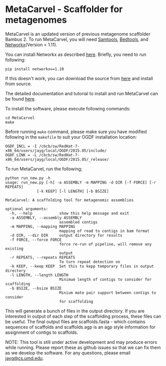 # MetaCarvel - Scaffolder for metagenomes

MetaCarvel is an updated version of previous metagenome scaffolder Bambus 2. To run MetaCarvel, you will need [Samtools](http://samtools.sourceforge.net), [Bedtools](http://bedtools.readthedocs.io/en/latest/), and [Networkx](https://networkx.github.io/)(Version < 1.11).

You can install Networkx as described [here](https://pypi.org/project/networkx/1.10/).
Briefly, you need to run following:
```
pip install networkx==1.10
```
If this doesn't work, you can download the source from [here](https://files.pythonhosted.org/packages/cb/fc/9b1c805b9abe249b9ce786d2ac9e6808d7776237d195365d50188a38dc30/networkx-1.10.tar.gz) and install from source.

The detailed documentation and tutorial to install and run MetaCarvel can be found [here](http://bambus3.readthedocs.io/en/latest/).

To install the software, please execute following commands:
```
cd MetaCarvel
make
```
Before running `make` command, please make sure you have modified following in the `makefile` to suit your OGDF installation location:

```
OGDF_INCL = -I /cbcb/sw/RedHat-7-x86_64/users/jayg/local/OGDF/2015.05/include/
OGDF_LINK = -L /cbcb/sw/RedHat-7-x86_64/users/jayg/local/OGDF/2015.05/_release/
```

To run MetaCarvel, run the following;

```
python run_new.py -h
usage: run_new.py [-h] -a ASSEMBLY -m MAPPING -d DIR [-f FORCE] [-r REPEATS]
              [-k KEEP] [-l LENGTH] [-b BSIZE]

MetaCarvel: A scaffolding tool for metagenomic assemblies

optional arguments:
  -h, --help            show this help message and exit
  -a ASSEMBLY, --assembly ASSEMBLY
                        assembled contigs
  -m MAPPING, --mapping MAPPING
                        mapping of read to contigs in bam format
  -d DIR, --dir DIR     output directory for results
  -f FORCE, --force FORCE
                        force re-run of pipeline, will remove any existing
                        output
  -r REPEATS, --repeats REPEATS
                        To turn repeat detection on
  -k KEEP, --keep KEEP  Set this to kepp temporary files in output directory
  -l LENGTH, --length LENGTH
                        Minimum length of contigs to consider for scaffolding
  -b BSIZE, --bsize BSIZE
                        Minium mate pair support between contigs to consider
                        for scaffolding
```

This will generate a bunch of files in the output directory. If you are interested in output of each step of the scaffolding process, these files can 
be useful. The final output files are scaffolds.fasta - which contains sequences of scaffolds  and scaffolds.agp is an agp style information for assignment of contigs to scaffolds. 


NOTE: This tool is still under active development and may produce errors while running. Please report these as github issues so that we can fix them as we develop the software. For any questions, please email jayg@cs.umd.edu. 
